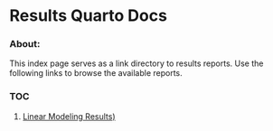 # Results Quarto Docs

### About:

This index page serves as a link directory to results reports. Use the following links to browse the available reports.

### TOC

 1. [Linear Modeling Results)](https://adamkemberling.github.io/Spectra_Northeast/Code/R/modeling/lm_models/lm_summary_materials.html)
 
 